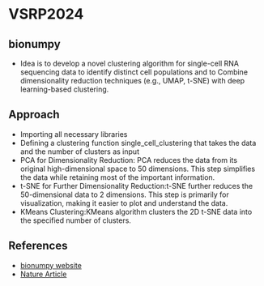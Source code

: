 # VSRP2024

## bionumpy

- Idea is to develop a novel clustering algorithm for single-cell RNA sequencing data to identify distinct cell populations and to Combine dimensionality reduction techniques (e.g., UMAP, t-SNE) with    deep learning-based clustering.
## Approach
- Importing all necessary libraries
- Defining a clustering function single_cell_clustering that takes the data and the number of clusters as input
- PCA for Dimensionality Reduction: PCA reduces the data from its original high-dimensional space to 50 dimensions. This step simplifies the data while retaining most of the important information.
- t-SNE for Further Dimensionality Reduction:t-SNE further reduces the 50-dimensional data to 2 dimensions. This step is primarily for visualization, making it easier to plot and understand the data.
- KMeans Clustering:KMeans algorithm clusters the 2D t-SNE data into the specified number of clusters.
## References
- [bionumpy website](https://bionumpy.github.io/bionumpy/)
- [Nature Article](https://www.nature.com/articles/s41597-019-0351-8)
